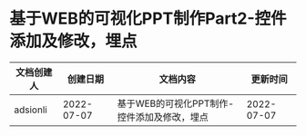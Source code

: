 # 基于WEB的可视化PPT制作Part2-控件添加及修改，埋点

| 文档创建人 | 创建日期   | 文档内容                                    | 更新时间   |
| ---------- | ---------- | ------------------------------------------- | ---------- |
| adsionli   | 2022-07-07 | 基于WEB的可视化PPT制作-控件添加及修改，埋点 | 2022-07-07 |

